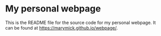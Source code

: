 # My personal webpage

This is the README file for the source code for my personal webpage. It can be found at <https://marymick.github.io/webpage/>. 


